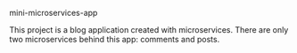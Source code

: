mini-microservices-app

This project is a blog application created with microservices.
There are only two microservices behind this app: comments and posts.

